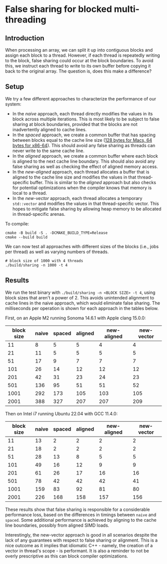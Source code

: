 # False sharing for blocked multi-threading 

## Introduction

When processing an array, we can split it up into contiguous blocks and assign each block to a thread.
However, if each thread is repeatedly writing to the block, false sharing could occur at the block boundaries.
To avoid this, we instruct each thread to write to its own buffer before copying it back to the original array.
The question is, does this make a difference?

## Setup

We try a few different approaches to characterize the performance of our system:

- In the _naive_ approach, each thread directly modifies the values in its block across multiple iterations.
  This is most likely to be subject to false sharing at block boundaries, provided that the blocks are not inadvertently aligned to cache lines.
- In the _spaced_ approach, we create a common buffer that has spacing between blocks equal to the cache line size
  ([128 bytes for Macs, 64 bytes for x86-64](https://lemire.me/blog/2023/12/12/measuring-the-size-of-the-cache-line-empirically/)).
  This should avoid any false sharing as threads can never write to the same cache line.
- In the _aligned_ approach, we create a common buffer where each block is aligned to the next cache line boundary.
  This should also avoid any false sharing as well as checking the effect of aligned memory access.
- In the _new-aligned_ approach, each thread allocates a buffer that is aligned to the cache line size and modifies the values in that thread-specific buffer.
  This is similar to the _aligned_ approach but also checks for potential optimizations when the compiler knows that memory is local to a thread.
- In the _new-vector_ approach, each thread allocates a temporary `std::vector` and modifies the values in that thread-specific vector.
  This hopes to mitigate false sharing by allowing heap memory to be allocated in thread-specific arenas.

To compile:

```console
cmake -B build -S . -DCMAKE_BUILD_TYPE=Release
cmake --build build
```

We can now test all approaches with different sizes of the blocks (i.e., jobs per thread) as well as varying numbers of threads. 

```console
# block size of 1000 with 4 threads
./build/sharing -n 1000 -t 4
```

## Results

We run the test binary with `./build/sharing -n <BLOCK SIZE> -t 4`, using block sizes that aren't a power of 2.
This avoids unintended alignment to cache lines in the naive approach, which would eliminate false sharing.
The milliseconds per operation is shown for each approach in the tables below.

First, on an Apple M2 running Sonoma 14.6.1 with Apple clang 15.0.0:

| block size | naive | spaced | aligned | new-aligned | new-vector | 
|------------|-------|--------|---------|-------------|------------|
|         11 |     8 |      5 |       5 |           4 |          4 |
|         21 |    11 |      5 |       5 |           5 |          5 |
|         51 |    17 |      9 |       7 |           7 |          7 |
|        101 |    26 |     14 |      12 |          12 |         12 |
|        201 |    42 |     31 |      23 |          24 |         23 |
|        501 |   136 |     95 |      51 |          51 |         52 |
|       1001 |   292 |    173 |     105 |         103 |        105 |
|       2001 |   388 |    327 |     207 |         207 |        209 |

Then on Intel i7 running Ubuntu 22.04 with GCC 11.4.0:

| block size | naive | spaced | aligned | new-aligned | new-vector | 
|------------|-------|--------|---------|-------------|------------|
|         11 |    13 |      2 |       2 |           2 |          2 |
|         21 |    18 |      2 |       2 |           2 |          2 |
|         51 |    28 |     13 |       8 |           5 |          5 |
|        101 |    49 |     16 |      12 |           9 |          9 |
|        201 |    61 |     26 |      17 |          16 |         16 |
|        501 |    78 |     42 |      42 |          42 |         41 |
|       1001 |   159 |     83 |      92 |          81 |         80 |
|       2001 |   226 |    168 |     158 |         157 |        156 |

These results show that false sharing is responsible for a considerable performance loss, based on the differences in timings between `naive` and `spaced`.
Some additional performance is achieved by aligning to the cache line boundaries, possibly from aligned SIMD loads.

Interestingly, the new-vector approach is good in all scenarios despite the lack of any guarantees with respect to false sharing or alignment.
This is a nice outcome as it implies that idiomatic C++ - namely, the creation of a vector in thread's scope - is performant.
It is also a reminder to not be overly prescriptive as this can block compiler optimizations.
